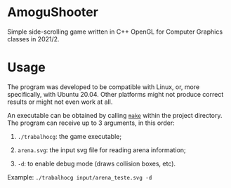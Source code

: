 # AmoguShooter
Simple side-scrolling game written in C++ OpenGL for Computer Graphics classes in 2021/2.
# Usage

The program was developed to be compatible with Linux, or, more specifically, with Ubuntu 20.04. Other platforms might not produce correct results or might not even work at all.

An executable can be obtained by calling [`make`](https://linux.die.net/man/1/make) within the project directory. The program can receive up to 3 arguments, in this order:

1. `./trabalhocg`: the game executable;

2. `arena.svg`: the input svg file for reading arena information;

3. `-d`: to enable debug mode (draws collision boxes, etc).

Example: `./trabalhocg input/arena_teste.svg -d`
